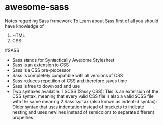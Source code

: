 # awesome-sass
Notes regarding Sass framework
To Learn about Sass first of all you should have knowledge of 
1. HTML
2. CSS

#SASS
* Sass stands for Syntactically Awesome Stylesheet
* Sass is an extension to CSS
* Sass is a CSS pre-processor
* Sass is completely compatible with all versions of CSS
* Sass reduces repetition of CSS and therefore saves time
* Sass is free to download and use
* Two syntaxes available:
1.SCSS (Sassy CSS): This is an extension of the CSS syntax, meaning that every valid CSS file is also a valid SCSS file with the same meaning
2.Sass syntax (also known as indented syntax): Older syntax that uses indentation instead of brackets to indicate nesting and uses newlines instead of semicolons to separate different properties